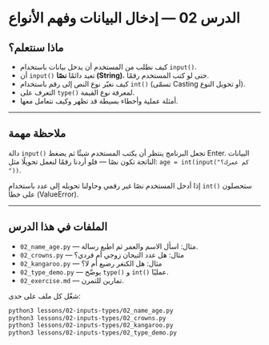 # الدرس 02 — إدخال البيانات وفهم الأنواع

## ماذا سنتعلم؟
- كيف نطلب من المستخدم أن يدخل بيانات باستخدام `input()`.
- أن `input()` تعيد دائمًا **نصًا (String)**، حتى لو كتب المستخدم رقمًا.
- كيف نغيّر نوع النص إلى رقم باستخدام `int()` (تسمّى Casting أو تحويل النوع).
- التعرف على `type()` لمعرفة نوع القيمة.
- أمثلة عملية وأخطاء بسيطة قد تظهر وكيف نتعامل معها.

---

## ملاحظة مهمة
دالة `input()` تجعل البرنامج ينتظر أن يكتب المستخدم شيئًا ثم يضغط Enter. البيانات الناتجة تكون نصًا — فلو أردنا رقمًا لنعمل تحويلًا مثل: `age = int(input("كم عمرك؟ "))`.

إذا أدخل المستخدم نصًا غير رقمي وحاولنا تحويله إلى عدد باستخدام `int()` ستحصلون على خطأ (ValueError).

---

## الملفات في هذا الدرس
- `02_name_age.py` — مثال: اسأل الاسم والعمر ثم اطبع رسالة.
- `02_crowns.py` — مثال: هل عدد التيجان زوجي أم فردي؟
- `02_kangaroo.py` — مثال: هل الكنغر رضيع أم لا؟
- `02_type_demo.py` — يوضّح `type()` و `int()` عمليًا.
- `02_exercise.md` — تمارين للتمرن.

شغّل كل ملف على حدى:
```bash
python3 lessons/02-inputs-types/02_name_age.py
python3 lessons/02-inputs-types/02_crowns.py
python3 lessons/02-inputs-types/02_kangaroo.py
python3 lessons/02-inputs-types/02_type_demo.py
